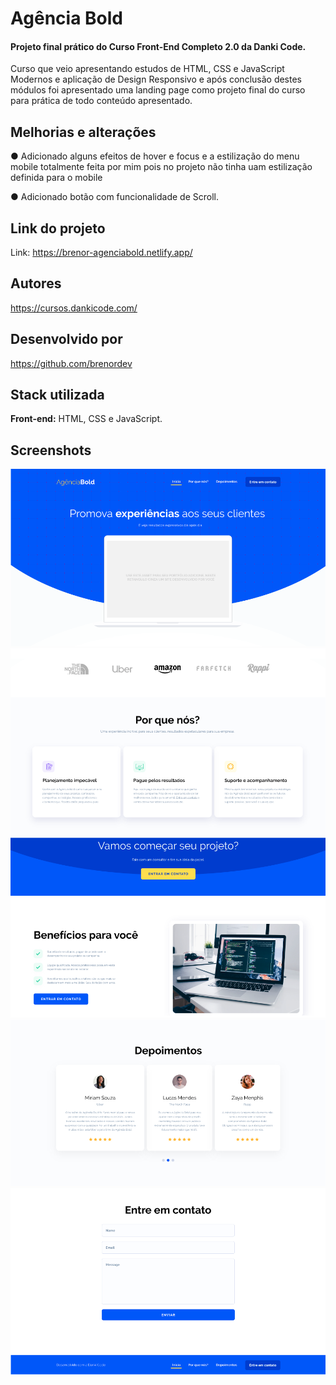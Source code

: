 # Agência Bold

#### Projeto final prático do Curso Front-End Completo 2.0 da Danki Code.

Curso que veio apresentando estudos de HTML, CSS e JavaScript Modernos e 
aplicação de Design Responsivo e após conclusão destes módulos foi apresentado uma landing page
como projeto final do curso para prática de todo conteúdo apresentado.

## Melhorias e alterações

● Adicionado alguns efeitos de hover e focus e a estilização do menu mobile totalmente feita
por mim pois no projeto não tinha uam estilização definida para o mobile

● Adicionado botão com funcionalidade de Scroll.

## Link do projeto
Link: https://brenor-agenciabold.netlify.app/

## Autores

https://cursos.dankicode.com/

## Desenvolvido por

https://github.com/brenordev

## Stack utilizada

**Front-end:** HTML, CSS e JavaScript.

## Screenshots

![App Screenshot](/src/screenshots/home.png)
![App Screenshot](/src/screenshots/porquenos.png)
![App Screenshot](/src/screenshots/beneficios.png)
![App Screenshot](/src/screenshots/depoimentos.png)
![App Screenshot](/src/screenshots/contato.png)